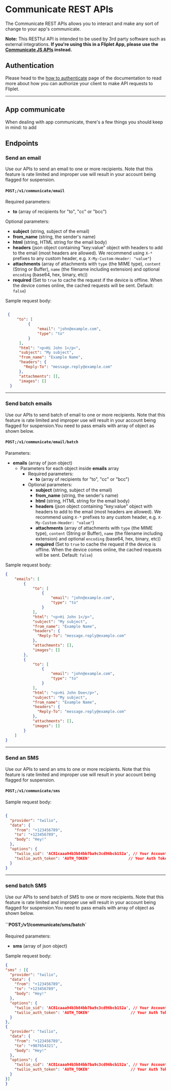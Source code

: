 # Communicate REST APIs

The Communicate REST APIs allows you to interact and make any sort of change to your app's communicate.

<p class="warning"><strong>Note:</strong> This RESTful API is intended to be used by 3rd party software such as external integrations. <strong>If you're using this in a Fliplet App, please use the <a href="/API/fliplet-communicate.html">Communicate JS APIs</a> instead.</strong></p>

## Authentication

Please head to the [how to authenticate](authenticate.md) page of the documentation to read more about how you can authorize your client to make API requests to Fliplet.

---

## App communicate

When dealing with app communicate, there's a few things you should keep in mind:
  to add


## Endpoints

### Send an email

Use our APIs to send an email to one or more recipients. Note that this feature is rate limited and improper use will result in your account being flagged for suspension.

#### `POST;/v1/communicate/email`

Required parameters:
- **to** (array of recipients for "to", "cc" or "bcc")

Optional parameters:
- **subject** (string, subject of the email)
- **from_name** (string, the sender's name)
- **html** (string, HTML string for the email body)
- **headers** (json object containing "key:value" object with headers to add to the email (most headers are allowed). We recommend using `X-*` prefixes to any custom header, e.g. `X-My-Custom-Header: "value"`)
- **attachments** (array of attachments with `type` (the MIME type), `content` (String or Buffer), `name` (the filename including extension) and optional `encoding` (base64, hex, binary, etc))
- **required** (Set to `true` to cache the request if the device is offline. When the device comes online, the cached requests will be sent. Default: `false`)

Sample request body:

```json

 {
     "to": [
          {
              "email": "john@example.com",
              "type": "to"
          }
      ],
      "html": "<p>Hi John 1</p>",
      "subject": "My subject",
      "from_name": "Example Name",
      "headers": {
        "Reply-To": "message.reply@example.com"
      },
      "attachments": [],
      "images": []
  }
```

---

### Send batch emails

Use our APIs to send batch of email to one or more recipients. Note that this feature is rate limited and improper use will result in your account being flagged for suspension.You need to pass emails with array of object as shown below.

#### `POST;/v1/communicate/email/batch`

Parameters:
- **emails** (array of json object)
    - Parameters for each object inside **emails** array
        - Required parameters:
            - **to** (array of recipients for "to", "cc" or "bcc")
        - Optional parameters:
            - **subject** (string, subject of the email)
            - **from_name** (string, the sender's name)
            - **html** (string, HTML string for the email body)
            - **headers** (json object containing "key:value" object with headers to add to the email (most headers are allowed). We recommend using `X-*` prefixes to any custom header, e.g. `X-My-Custom-Header: "value"`)
            - **attachments** (array of attachments with `type` (the MIME type), `content` (String or Buffer), `name` (the filename including extension) and optional `encoding` (base64, hex, binary, etc))
            - **required** (Set to `true` to cache the request if the device is offline. When the device comes online, the cached requests will be sent. Default: `false`)

Sample request body:

```json
{
    "emails": [
        {
            "to": [
                {
                    "email": "john@example.com",
                    "type": "to"
                }
            ],
            "html": "<p>Hi John 1</p>",
            "subject": "My subject",
            "from_name": "Example Name",
            "headers": {
              "Reply-To": "message.reply@example.com"
            },
            "attachments": [],
            "images": []
        },
        {
            "to": [
                {
                    "email": "john@example.com",
                    "type": "to"
                }
            ],
            "html": "<p>Hi John Doe</p>",
            "subject": "My subject",
            "from_name": "Example Name",
            "headers": {
              "Reply-To": "message.reply@example.com"
            },
            "attachments": [],
            "images": []
        }
    ]
}
```

---
### Send an SMS

Use our APIs to send an sms to one or more recipients. Note that this feature is rate limited and improper use will result in your account being flagged for suspension.

#### `POST;/v1/communicate/sms`

Sample request body:

```json

{
  "provider": "twilio",
  "data": {
    "from": "+123456789",
    "to": "+123456789",
    "body": "Hey!"
  },
  "options": {
    "twilio_sid": 'AC81caaa94b3b84bb7ba9c3cd96bcb152a', // Your Account SID from www.twilio.com/console
    "twilio_auth_token": 'AUTH_TOKEN'                 // Your Auth Token from www.twilio.com/console
  }
}
```

---

### send batch SMS

Use our APIs to send batch of SMS to one or more recipients. Note that this feature is rate limited and improper use will result in your account being flagged for suspension.You need to pass emails with array of object as shown below.

#### ``POST;/v1/communicate/sms/batch`

Required parameters:
- **sms** (array of json object)

Sample request body:

```json
{
"sms" : [{
  "provider": "twilio",
  "data": {
    "from": "+123456789",
    "to": "+123456789",
    "body": "Hey!"
  },
  "options": {
    "twilio_sid": 'AC81caaa94b3b84bb7ba9c3cd96bcb152a', // Your Account SID from www.twilio.com/console
    "twilio_auth_token": 'AUTH_TOKEN'                  // Your Auth Token from www.twilio.com/console
  }
},
{
  "provider": "twilio",
  "data": {
    "from": "+123456789",
    "to": "+987654321",
    "body": "Hey!"
  },
  "options": {
    "twilio_sid": 'AC81caaa94b3b84bb7ba9c3cd96bcb152a', // Your Account SID from www.twilio.com/console
    "twilio_auth_token": 'AUTH_TOKEN'                  // Your Auth Token from www.twilio.com/console
  }
}]
}
